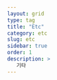 ```yaml
---
layout: grid
type: tag
title: "Etc"
category: etc
slug: etc
sidebar: true
order: 1
description: >
   기타
---
```

